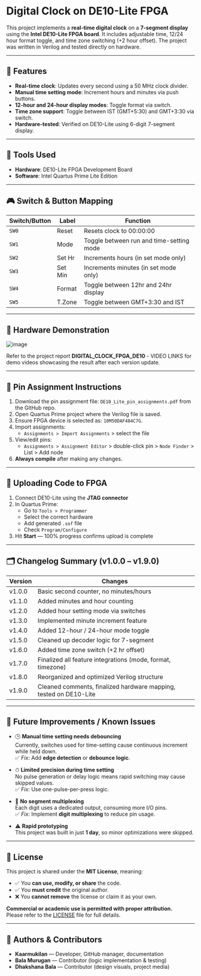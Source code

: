# Digital Clock on DE10-Lite FPGA

This project implements a **real-time digital clock** on a **7-segment display** using the **Intel DE10-Lite FPGA board**. It includes adjustable time, 12/24 hour format toggle, and time zone switching (+2 hour offset). The project was written in Verilog and tested directly on hardware.

---

## 🚀 Features

- **Real-time clock**: Updates every second using a 50 MHz clock divider.
- **Manual time setting mode**: Increment hours and minutes via push buttons.
- **12-hour and 24-hour display modes**: Toggle format via switch.
- **Time zone support**: Toggle between IST (GMT+5:30) and GMT+3:30 via switch.
- **Hardware-tested**: Verified on DE10-Lite using 6-digit 7-segment display.

---

## 🧰 Tools Used

- **Hardware**: DE10-Lite FPGA Development Board  
- **Software**: Intel Quartus Prime Lite Edition  

---

## 🎮 Switch & Button Mapping

| Switch/Button | Label  | Function                                  |
|---------------|--------|-------------------------------------------|
| `SW0`         | Reset  | Resets clock to 00:00:00                  |
| `SW1`         | Mode   | Toggle between run and time-setting mode  |
| `SW2`         | Set Hr | Increments hours (in set mode only)       |
| `SW3`         | Set Min| Increments minutes (in set mode only)     |
| `SW4`         | Format | Toggle between 12hr and 24hr display      |
| `SW5`         | T.Zone | Toggle between GMT+3:30 and IST           |

---

## 📸 Hardware Demonstration

![image](https://github.com/user-attachments/assets/fe29242a-be32-4692-9779-ffe75c0b9938)

Refer to the project report **DIGITAL_CLOCK_FPGA_DE10** - VIDEO LINKS for demo videos showcasing the result after each version update.

---

## 📍 Pin Assignment Instructions

1. Download the pin assignment file: `DE10_Lite_pin_assignments.pdf` from the GitHub repo.
2. Open Quartus Prime project where the Verilog file is saved.
3. Ensure FPGA device is selected as: `10M50DAF484C7G`.
4. Import assignments:
   - `Assignments > Import Assignments` > select the file
5. View/edit pins:
   - `Assignments > Assignment Editor` > double-click pin > `Node Finder` > List > Add node
6. **Always compile** after making any changes.

---

## 🔼 Uploading Code to FPGA

1. Connect DE10-Lite using the **JTAG connector**
2. In Quartus Prime:
   - Go to `Tools > Programmer`
   - Select the correct hardware
   - Add generated `.sof` file
   - Check `Program/Configure`
3. Hit **Start** — 100% progress confirms upload is complete

---

## 🗂️ Changelog Summary (v1.0.0 – v1.9.0)

| Version | Changes                                                               |
|---------|------------------------------------------------------------------------|
| v1.0.0  | Basic second counter, no minutes/hours                                 |
| v1.1.0  | Added minutes and hour counting                                        |
| v1.2.0  | Added hour setting mode via switches                                   |
| v1.3.0  | Implemented minute increment feature                                   |
| v1.4.0  | Added 12-hour / 24-hour mode toggle                                    |
| v1.5.0  | Cleaned up decoder logic for 7-segment                                 |
| v1.6.0  | Added time zone switch (+2 hr offset)                                  |
| v1.7.0  | Finalized all feature integrations (mode, format, timezone)            |
| v1.8.0  | Reorganized and optimized Verilog structure                            |
| v1.9.0  | Cleaned comments, finalized hardware mapping, tested on DE10-Lite      |

---

## 🔧 Future Improvements / Known Issues

- 🕒 **Manual time setting needs debouncing**  
  Currently, switches used for time-setting cause continuous increment while held down.  
  ✅ *Fix*: Add **edge detection** or **debounce logic**.

- ⏱ **Limited precision during time setting**  
  No pulse generation or delay logic means rapid switching may cause skipped values.  
  ✅ *Fix*: Use one-pulse-per-press logic.

- 🧮 **No segment multiplexing**  
  Each digit uses a dedicated output, consuming more I/O pins.  
  ✅ *Fix*: Implement **digit multiplexing** to reduce pin usage.

- ⚠️ **Rapid prototyping**  
  This project was built in just **1 day**, so minor optimizations were skipped.

---

## 📄 License

This project is shared under the **MIT License**, meaning:

- ✅ You **can use, modify, or share** the code.
- ✅ You **must credit** the original author.
- ❌ You **cannot remove** the license or claim it as your own.

**Commercial or academic use is permitted with proper attribution.**  
Please refer to the [LICENSE](LICENSE) file for full details.

---

## 👤 Authors & Contributors

- **Kaarmukilan** — Developer, GitHub manager, documentation  
- **Bala Murugan** — Contributor (logic implementation & testing)  
- **Dhakshana Bala** — Contributor (design visuals, project media)

